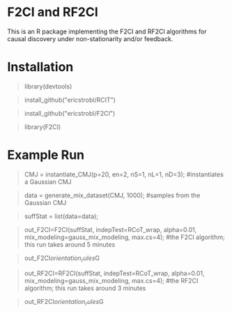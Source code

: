 # F2CI and RF2CI

This is an R package implementing the F2CI and RF2CI algorithms for causal discovery under non-stationarity and/or feedback.

# Installation

> library(devtools)

> install_github("ericstrobl/RCIT")

> install_github("ericstrobl/F2CI")

> library(F2CI)

# Example Run

> CMJ = instantiate_CMJ(p=20, en=2, nS=1, nL=1, nD=3); #instantiates a Gaussian CMJ

> data = generate_mix_dataset(CMJ, 1000); #samples from the Gaussian CMJ

> suffStat = list(data=data);

> out_F2CI=F2CI(suffStat, indepTest=RCoT_wrap, alpha=0.01, mix_modeling=gauss_mix_modeling, max.cs=4); #the F2CI algorithm; this run takes around 5 minutes

> out_F2CI$orientation_rules$G

> out_RF2CI=RF2CI(suffStat, indepTest=RCoT_wrap, alpha=0.01, mix_modeling=gauss_mix_modeling, max.cs=4);  #the RF2CI algorithm; this run takes around 3 minutes

> out_RF2CI$orientation_rules$G

